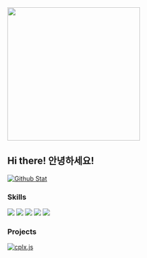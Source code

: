 <img src="https://github.com/sweetcorn1229/sweetcorn1229/blob/main/ast/github-readme-profile.png?raw=true" width="300"/>

## Hi there! 안녕하세요!
[![Github Stat](https://github-readme-stats.vercel.app/api?username=sweetcorn1229&show_icons=true&icon_color=FFFFFF&hide=issues,contribs&include_all_commits=true&title_color=FFFFFF&text_color=FFFFFF&bg_color=180deg,BE93C5,7BC6CC)](https://github.com/sweetcorn1229/sweetcorn1229)

### Skills
<a><img src="https://img.shields.io/badge/HTML-E34F26?style=flat-square&logo=HTML5&logoColor=FFFFFF"/></a>
<a><img src="https://img.shields.io/badge/CSS-1572B6?style=flat-square&logo=CSS3&logoColor=FFFFFF"/></a>
<a><img src="https://img.shields.io/badge/JavaScript-F7DF1E?style=flat-square&logo=JavaScript&logoColor=000000"/></a>
<a><img src="https://img.shields.io/badge/Node.js-339933?style=flat-square&logo=Node.js&logoColor=FFFFFF"/></a>
<a><img src="https://img.shields.io/badge/Python-3776AB?style=flat-square&logo=Python&logoColor=FFFFFF"/></a>

### Projects

[![cplx.js](https://github-readme-stats.vercel.app/api/pin/?username=sweetcorn1229&repo=cplx.js)](https://github.com/sweetcorn1229/cplx.js)

